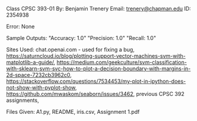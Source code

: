  Class CPSC 393-01
By: Benjamin Trenery
Email: trenery@chapman.edu
ID: 2354938

Error: None

Sample Outputs:
"Accuracy: 1.0"
"Precision: 1.0"
"Recall: 1.0"

Sites Used: 
chat.openai.com - used for fixing a bug, https://saturncloud.io/blog/plotting-support-vector-machines-svm-with-matplotlib-a-guide/, https://medium.com/geekculture/svm-classification-with-sklearn-svm-svc-how-to-plot-a-decision-boundary-with-margins-in-2d-space-7232cb3962c0, https://stackoverflow.com/questions/7534453/my-plot-in-ipython-does-not-show-with-pyplot-show, https://github.com/mwaskom/seaborn/issues/3462, previous CPSC 392 assignments, 


Files Given:
A1.py, README, iris.csv, Assignment 1.pdf

